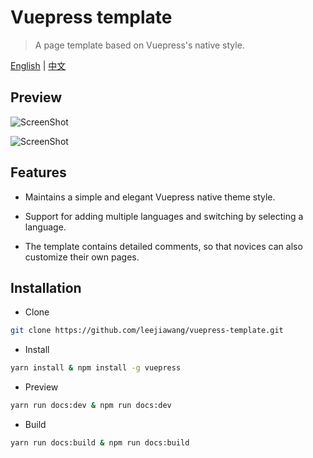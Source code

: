 # Vuepress template

> A page template based on Vuepress's native style.

[English](README_EN.md) | [中文](README.md)

## Preview

![ScreenShot](https://github.com/leejiawang/vuepress-template/blob/master/docs/.vuepress/public/screenshot5.png)

![ScreenShot](https://github.com/leejiawang/vuepress-template/blob/master/docs/.vuepress/public/screenshot4.png)

## Features

- Maintains a simple and elegant Vuepress native theme style.

- Support for adding multiple languages and switching by selecting a language.

- The template contains detailed comments, so that novices can also customize their own pages.

## Installation

- Clone
``` sh
git clone https://github.com/leejiawang/vuepress-template.git
```
- Install
``` sh
yarn install & npm install -g vuepress
```

- Preview
``` sh
yarn run docs:dev & npm run docs:dev
```

- Build
``` sh
yarn run docs:build & npm run docs:build
```